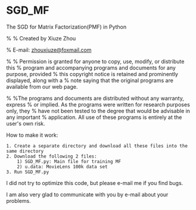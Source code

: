 # SGD_MF

The SGD for Matrix Factorization(PMF) in Python

 
%
% Created by Xiuze Zhou


% E-mail: zhouxiuze@foxmail.com

%
%
 Permission is granted for anyone to copy, use, modify, or distribute this 
% program and accompanying programs and documents  for any purpose, provided
% this copyright notice is retained and  prominently displayed, along with a 
% note saying that the original  programs are available from our web page.



%
%The programs and documents are distributed without any warranty,  express
% or implied. As the programs were written for research  purposes only, they 
% have not been tested to the degree that would  be advisable in any important
% application. All use of these programs is entirely at the user's own risk.



How to make it work:
    
    1. Create a separate directory and download all these files into the same directory
    2. Download the following 2 files:
        1) SGD_MF.py: Main file for training MF
        2) u.data: MovieLens 100k data set
    3. Run SGD_MF.py



I did not try to optimize this code, but please e-mail me if you find bugs.


I am also very glad to communicate with you by e-mail about your problems.

